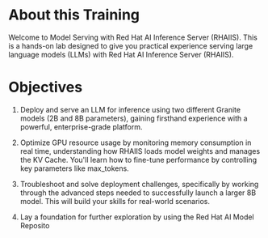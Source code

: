 # About this Training

Welcome to Model Serving with Red Hat AI Inference Server (RHAIIS).
This is a hands-on lab designed to give you practical experience serving large language models (LLMs) with Red Hat AI Inference Server (RHAIIS). 


# Objectives

 1. Deploy and serve an LLM for inference using two different Granite models (2B and 8B parameters), gaining firsthand experience with a powerful, enterprise-grade platform.

 2. Optimize GPU resource usage by monitoring memory consumption in real time, understanding how RHAIIS loads model weights and manages the KV Cache. You'll learn how to fine-tune performance by controlling key parameters like max_tokens.

 3. Troubleshoot and solve deployment challenges, specifically by working through the advanced steps needed to successfully launch a larger 8B model. This will build your skills for real-world scenarios.

4. Lay a foundation for further exploration by using the Red Hat AI Model Reposito

